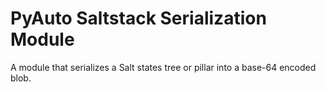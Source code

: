 # PyAuto Saltstack Serialization Module

A module that serializes a Salt states tree or pillar into a base-64 encoded blob.